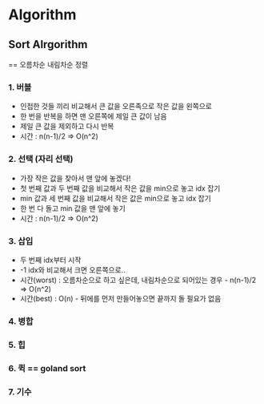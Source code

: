# Algorithm
## Sort Alrgorithm
== 오름차순 내림차순 정렬

### 1. 버블
- 인접한 것들 끼리 비교해서 큰 값을 오른족으로 작은 값을 왼쪽으로
- 한 번을 반복을 하면 맨 오른쪽에 제일 큰 값이 남음
- 제일 큰 값을 제외하고 다시 반복
- 시간 : n(n-1)/2 => O(n^2)

### 2. 선택 (자리 선택)
- 가장 작은 값을 찾아서 맨 앞에 놓겠다!
- 첫 번째 값과 두 번째 값을 비교해서 작은 값을 min으로 놓고 idx 잡기
- min 값과 세 번째 값을 비교해서 작은 값은 min으로 놓고 idx 잡기
- 한 번 다 돌고 min 값을 맨 앞에 놓기
- 시간 : n(n-1)/2 => O(n^2)

### 3. 삽입
- 두 번째 idx부터 시작
- -1 idx와 비교해서 크면 오른쪽으로..
- 시간(worst) : 오름차순으로 하고 싶은데, 내림차순으로 되어있는 경우 - n(n-1)/2 => O(n^2)
- 시간(best) : O(n) - 뒤에를 먼저 만들어놓으면 끝까지 돌 필요가 없음
    
### 4. 병합


### 5. 힙


### 6. 퀵 == goland sort


### 7. 기수
